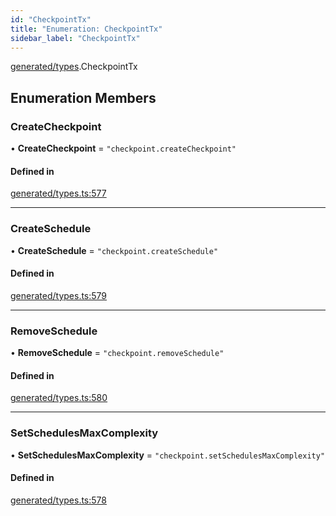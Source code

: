 ```yaml
---
id: "CheckpointTx"
title: "Enumeration: CheckpointTx"
sidebar_label: "CheckpointTx"
---
```


[generated/types](../../../../modules/Generated/Types/Types.md).CheckpointTx

## Enumeration Members

### CreateCheckpoint

• **CreateCheckpoint** = ``"checkpoint.createCheckpoint"``

#### Defined in

[generated/types.ts:577](https://github.com/PolymeshAssociation/polymesh-sdk/blob/995f17653/src/generated/types.ts#L577)

___

### CreateSchedule

• **CreateSchedule** = ``"checkpoint.createSchedule"``

#### Defined in

[generated/types.ts:579](https://github.com/PolymeshAssociation/polymesh-sdk/blob/995f17653/src/generated/types.ts#L579)

___

### RemoveSchedule

• **RemoveSchedule** = ``"checkpoint.removeSchedule"``

#### Defined in

[generated/types.ts:580](https://github.com/PolymeshAssociation/polymesh-sdk/blob/995f17653/src/generated/types.ts#L580)

___

### SetSchedulesMaxComplexity

• **SetSchedulesMaxComplexity** = ``"checkpoint.setSchedulesMaxComplexity"``

#### Defined in

[generated/types.ts:578](https://github.com/PolymeshAssociation/polymesh-sdk/blob/995f17653/src/generated/types.ts#L578)
